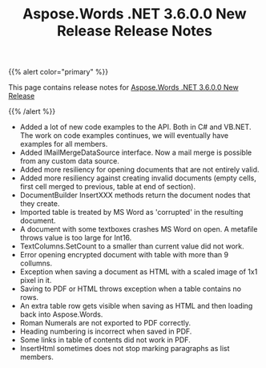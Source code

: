 ﻿---
title: Aspose.Words .NET 3.6.0.0 New Release Release Notes
second_title: Aspose.Words for .NET
articleTitle: Aspose.Words .NET 3.6.0.0 New Release Release Notes
linktitle: Aspose.Words .NET 3.6.0.0 New Release Release Notes
description: "Aspose.Words .NET 3.6.0.0 New Release Release Notes – the latest updates and fixes."
type: docs
weight: 90
url: /net/aspose-words-net-3-6-0-0-new-release-release-notes/
---

{{% alert color="primary" %}}

This page contains release notes for [Aspose.Words .NET 3.6.0.0 New Release](https://downloads.aspose.com/words/net/new-releases/aspose.words-.net-3.6.0.0-new-release/)

{{% /alert %}}

- Added a lot of new code examples to the API. Both in C# and VB.NET. The work on code examples continues, we will eventually have examples for all members.
- Added IMailMergeDataSource interface. Now a mail merge is possible from any custom data source.
- Added more resiliency for opening documents that are not entirely valid.
- Added more resiliency against creating invalid documents (empty cells, first cell merged to previous, table at end of section).
- DocumentBuilder InsertXXX methods return the document nodes that they create.
- Imported table is treated by MS Word as 'corrupted' in the resulting document.
- A document with some textboxes crashes MS Word on open.
  A metafile throws value is too large for Int16.
- TextColumns.SetCount to a smaller than current value did not work.
- Error opening encrypted document with table with more than 9 collumns.
- Exception when saving a document as HTML with a scaled image of 1x1 pixel in it.
- Saving to PDF or HTML throws exception when a table contains no rows.
- An extra table row gets visible when saving as HTML and then loading back into Aspose.Words.
- Roman Numerals are not exported to PDF correctly.
- Heading numbering is incorrect when saved in PDF.
- Some links in table of contents did not work in PDF.
- InsertHtml sometimes does not stop marking paragraphs as list members.


